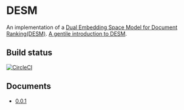# DESM
An implementation of a [Dual Embedding Space Model for Document Ranking(DESM)](https://arxiv.org/pdf/1602.01137.pdf).
[A gentile introduction to DESM](https://nryotaro.dev/posts/a_dual_embedding_space_model_for_document_ranking/).

## Build status

[![CircleCI](https://circleci.com/gh/nryotaro/desm.svg?style=svg)](https://circleci.com/gh/nryotaro/desm)

## Documents
- [0.0.1](https://nryotaro.dev/desm/0.0.1/)
